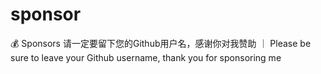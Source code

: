# sponsor
💰 Sponsors 请一定要留下您的Github用户名，感谢你对我赞助 ｜ Please be sure to leave your Github username, thank you for sponsoring me
